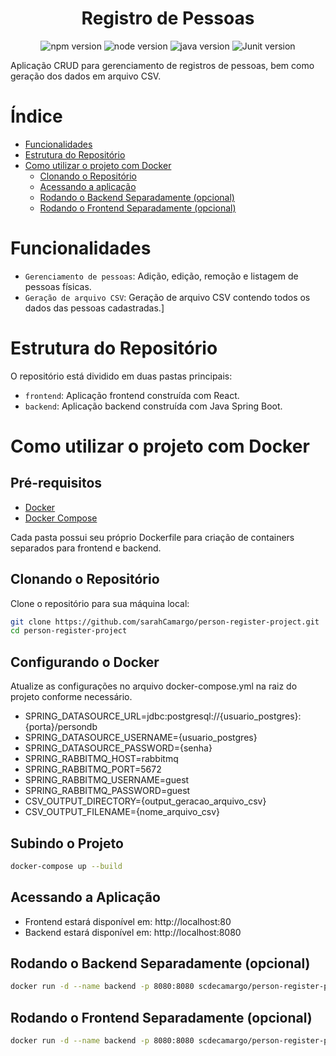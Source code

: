<h1 align="center"> Registro de Pessoas </h1>

<p align="center">
  <img src="https://img.shields.io/badge/npm-10.8.2-blue" alt="npm version">
  <img src="https://img.shields.io/badge/node-20.18.0-pink" alt="node version">
  <img src="https://img.shields.io/badge/java-17-blue" alt="java version">
  <img src="https://img.shields.io/badge/JUnit-5.8.1-pink" alt="Junit version">
</p>

Aplicação CRUD para gerenciamento de registros de pessoas, bem como geração dos dados em arquivo CSV.

# Índice 

* [Funcionalidades](#funcionalidades)
* [Estrutura do Repositório](#estrutura-do-repositório)
* [Como utilizar o projeto com Docker](#como-utilizar-o-projeto-com-docker)
  * [Clonando o Repositório](#clonando-o-repositório)
  * [Acessando a aplicação](#acessando-a-aplicação)
  * [Rodando o Backend Separadamente (opcional)](#rodando-o-backend-separadamente-opcional)
  * [Rodando o Frontend Separadamente (opcional)](#rodando-o-frontend-separadamente-opcional)

# Funcionalidades

- `Gerenciamento de pessoas`: Adição, edição, remoção e listagem de pessoas físicas.
- `Geração de arquivo CSV`: Geração de arquivo CSV contendo todos os dados das pessoas cadastradas.]

# Estrutura do Repositório

O repositório está dividido em duas pastas principais:

- `frontend`: Aplicação frontend construída com React.
- `backend`: Aplicação backend construída com Java Spring Boot.

# Como utilizar o projeto com Docker

## Pré-requisitos

- [Docker](https://www.docker.com/)
- [Docker Compose](https://docs.docker.com/compose/install/)
  
Cada pasta possui seu próprio Dockerfile para criação de containers separados para frontend e backend.

## Clonando o Repositório

Clone o repositório para sua máquina local:

```bash
git clone https://github.com/sarahCamargo/person-register-project.git
cd person-register-project
```

## Configurando o Docker

Atualize as configurações no arquivo docker-compose.yml na raiz do projeto conforme necessário.

- SPRING_DATASOURCE_URL=jdbc:postgresql://{usuario_postgres}:{porta}/persondb
- SPRING_DATASOURCE_USERNAME={usuario_postgres}
- SPRING_DATASOURCE_PASSWORD={senha}
- SPRING_RABBITMQ_HOST=rabbitmq
- SPRING_RABBITMQ_PORT=5672
- SPRING_RABBITMQ_USERNAME=guest
- SPRING_RABBITMQ_PASSWORD=guest
- CSV_OUTPUT_DIRECTORY={output_geracao_arquivo_csv}
- CSV_OUTPUT_FILENAME={nome_arquivo_csv}

## Subindo o Projeto
```bash
docker-compose up --build
```

## Acessando a Aplicação
- Frontend estará disponível em: http://localhost:80
- Backend estará disponível em: http://localhost:8080

## Rodando o Backend Separadamente (opcional)
```bash
docker run -d --name backend -p 8080:8080 scdecamargo/person-register-project/backend
```

## Rodando o Frontend Separadamente (opcional)
```bash
docker run -d --name backend -p 8080:8080 scdecamargo/person-register-project/frontend
```
